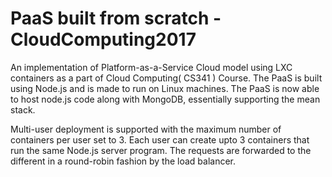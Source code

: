 # PaaS built from scratch - CloudComputing2017

An implementation of Platform-as-a-Service Cloud model using LXC containers as a part of Cloud Computing( CS341 ) Course.
The PaaS is built using Node.js and is made to run on Linux machines. The PaaS is now able to host node.js code along with MongoDB, essentially supporting the mean stack. 

Multi-user deployment is supported with the maximum number of containers per user set to 3. Each user can create upto 3 containers that run the same Node.js server program. The requests are forwarded to the different in a round-robin fashion by the load balancer.
